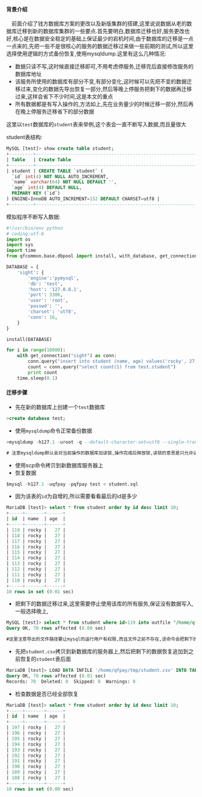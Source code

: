 #### 背景介绍

&emsp;前面介绍了钱方数据库方案的更改以及新版集群的搭建,这里说说数据从老的数据库迁移到新的数据库集群的一些要点.首先要明白,数据库迁移也好,服务更改也好,核心是在数据安全稳定的基础上保证最少的宕机时间,由于数据库的迁移是一点一点来的,先把一些不是很核心的服务的数据迁移过来做一些前期的测试,所以这里选择使用逻辑的方式备份恢复,使用mysqldump.这里有这么几种情况:

* 数据只读不写,这时候直接迁移即可,不用考虑停服务,迁移完后直接修改服务的数据库地址
* 该服务所使用的数据库有部分不变,有部分变化,这时候可以先把不变的数据迁移过来,变化的数据先导出恢复一部分,然后等晚上停服务把剩下的数据再迁移过来,这样会省下不少时间,这是本文的重点
* 所有数据都是有写入操作的,方法如上,先在业务量少的时候迁移一部分,然后再在晚上停服务迁移省下的部分数据


这里以`test`数据库的`student`表来举例,这个表会一直不断写入数据,而且量很大

student表结构:

```sql
MySQL [test]> show create table student;
+---------+---------------------------------------------------------------------------------------------------------------------------------------------------------------------------------------------------------------------+
| Table   | Create Table                                                                                                                                                                                                        |
+---------+---------------------------------------------------------------------------------------------------------------------------------------------------------------------------------------------------------------------+
| student | CREATE TABLE `student` (
  `id` int(4) NOT NULL AUTO_INCREMENT,
  `name` varchar(64) NOT NULL DEFAULT '',
  `age` int(4) DEFAULT NULL,
  PRIMARY KEY (`id`)
) ENGINE=InnoDB AUTO_INCREMENT=152 DEFAULT CHARSET=utf8 |
+---------+---------------------------------------------------------------------------------------------------------------------------------------------------------------------------------------------------------------------+

```


模拟程序不断写入数据:

```python
#!/usr/bin/env python
# coding:utf-8
import os
import sys
import time
from qfcommon.base.dbpool import install, with_database, get_connection

DATABASE = {
    'sight': {
        'engine':'pymysql',
        'db': 'test',
        'host': '127.0.0.1',
        'port': 3306,
        'user': 'root',
        'passwd': '',
        'charset': 'utf8',
        'conn': 16,
    }
}

install(DATABASE)

for i in range(10000):
    with get_connection("sight") as conn:
        conn.query("insert into student (name, age) values('rocky', 27)")
        count = conn.query("select count(1) from test.student")
        print count
    time.sleep(0.1)

```


#### 迁移步骤

* 先在新的数据库上创建一个`test`数据库

```sql
>create database test;

```

* 使用`mysqldump`命令正常备份数据

```sql
>mysqldump -h127.1 -uroot -q --default-character-set=utf8 --single-transaction test student > student.sql

# 注意mysqldump默认会对当前操作的数据库加读锁,操作完成后释放锁,读锁的意思是只允许读.
```

* 使用scp命令拷贝到新数据库服务器上
* 恢复数据

```sql
$mysql -h127.1 -uqfpay -pqfpay test < student.sql

```

* 因为该表的`id`为自增的,所以需要看看最后的id是多少

```sql
MariaDB [test]> select * from student order by id desc limit 10;
+-----+-------+------+
| id  | name  | age  |
+-----+-------+------+
| 119 | rocky |   27 |
| 118 | rocky |   27 |
| 117 | rocky |   27 |
| 116 | rocky |   27 |
| 115 | rocky |   27 |
| 114 | rocky |   27 |
| 113 | rocky |   27 |
| 112 | rocky |   27 |
| 111 | rocky |   27 |
| 110 | rocky |   27 |
+-----+-------+------+
10 rows in set (0.01 sec)
```

* 把剩下的数据迁移过来,这里需要停止使用该库的所有服务,保证没有数据写入,一般选择晚上,

```sql
MySQL [test]> select * from student where id>119 into outfile "/home/qfpay/tmp/student.csv";
Query OK, 78 rows affected (0.00 sec)

#这里注意导出的文件路径要让mysql的运行用户有权限,而且文件之前不存在,该命令会把剩下的数据导出来,格式为以空格分隔,每行一条记录,顺序排列,也可以自定义格式,这里使用默认即可
```

* 先把`student.csv`拷贝到新数据库的服务器上,然后把剩下的数据恢复追加到之前恢复的`student`表后面

```sql
MariaDB [test]> LOAD DATA INFILE '/home/qfpay/tmp/student.csv' INTO TABLE student;
Query OK, 78 rows affected (0.01 sec)
Records: 78  Deleted: 0  Skipped: 0  Warnings: 0

```

* 检查数据是否已经全部恢复

```sql
MariaDB [test]> select * from student order by id desc limit 10;
+-----+-------+------+
| id  | name  | age  |
+-----+-------+------+
| 197 | rocky |   27 |
| 196 | rocky |   27 |
| 195 | rocky |   27 |
| 194 | rocky |   27 |
| 193 | rocky |   27 |
| 192 | rocky |   27 |
| 191 | rocky |   27 |
| 190 | rocky |   27 |
| 189 | rocky |   27 |
| 188 | rocky |   27 |
+-----+-------+------+
10 rows in set (0.00 sec)


```

